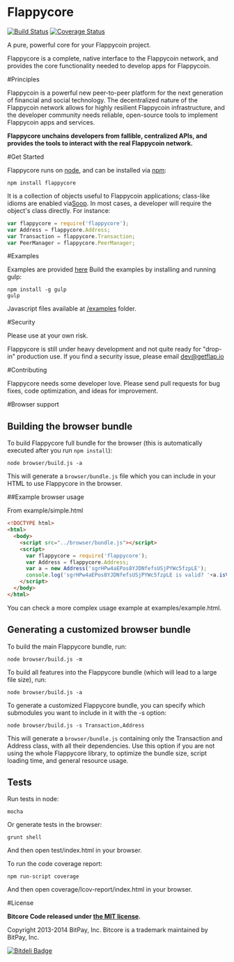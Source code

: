 Flappycore
=======

[![Build Status](https://travis-ci.org/bitpay/bitcore.svg?branch=master)](https://travis-ci.org/bitpay/bitcore)
[![Coverage Status](https://img.shields.io/coveralls/bitpay/bitcore.svg)](https://coveralls.io/r/bitpay/bitcore)

A pure, powerful core for your Flappycoin project.

Flappycore is a complete, native interface to the Flappycoin network, and provides the core functionality needed to develop
apps for Flappycoin.

#Principles

Flappycoin is a powerful new peer-to-peer platform for the next generation of financial and social technology.
The decentralized nature of the Flappycoin network allows for highly resilient Flappycoin infrastructure, and the developer
community needs reliable, open-source tools to implement Flappycoin apps and services.

**Flappycore unchains developers from fallible, centralized APIs, and provides the tools to interact with the real Flappycoin network.**

#Get Started

Flappycore runs on [node](http://nodejs.org/), and can be installed via [npm](https://npmjs.org/):

```
npm install flappycore
```

It is a collection of objects useful to Flappycoin applications; class-like idioms are enabled via[Soop](https://github.com/bitpay/soop).
In most cases, a developer will require the object's class directly. For instance:

```javascript
var flappycore = require('flappycore');
var Address = flappycore.Address;
var Transaction = flappycore.Transaction;
var PeerManager = flappycore.PeerManager;
```

#Examples

Examples are provided [here](examples.md)
Build the examples by installing and running gulp:

```
npm install -g gulp
gulp
```

Javascript files available at [/examples](/examples) folder.


#Security

Please use at your own risk.

Flappycore is still under heavy development and not quite ready for "drop-in" production use. If you find a security issue,
please email dev@getflap.io

#Contributing

Flappycore needs some developer love. Please send pull requests for bug fixes, code optimization, and ideas for improvement.

#Browser support

## Building the browser bundle

To build Flappycore full bundle for the browser (this is automatically executed after you run `npm install`):

```
node browser/build.js -a
```

This will generate a `browser/bundle.js` file which you can include in your HTML to use Flappycore in the browser.

##Example browser usage

From example/simple.html

```html
<!DOCTYPE html>
<html>
  <body>
    <script src="../browser/bundle.js"></script>
    <script>
      var flappycore = require('flappycore');
      var Address = flappycore.Address;
      var a = new Address('sgrHPw4aEPos8YJDNfefsUSjPYWc5fzpLE');
      console.log('sgrHPw4aEPos8YJDNfefsUSjPYWc5fzpLE is valid? '+a.isValid());
    </script>
  </body>
</html>
```

You can check a more complex usage example at examples/example.html.

## Generating a customized browser bundle

To build the main Flappycore bundle, run:

```
node browser/build.js -m
```

To build all features into the Flappycore bundle (which will lead to a large file size), run:

```
node browser/build.js -a
```

To generate a customized Flappycore bundle, you can specify which submodules you want to include in it with the -s option:

```
node browser/build.js -s Transaction,Address
```

This will generate a `browser/bundle.js` containing only the Transaction and Address class, with all their dependencies.
Use this option if you are not using the whole Flappycore library, to optimize the bundle size, script loading time, and general resource usage.

## Tests

Run tests in node:

```
mocha
```

Or generate tests in the browser:

```
grunt shell
```

And then open test/index.html in your browser.

To run the code coverage report:

```
npm run-script coverage
```

And then open coverage/lcov-report/index.html in your browser.

#License

**Bitcore Code released under [the MIT license](https://github.com/bitpay/bitcore/blob/master/LICENSE).**

Copyright 2013-2014 BitPay, Inc. Bitcore is a trademark maintained by BitPay, Inc.

[![Bitdeli Badge](https://d2weczhvl823v0.cloudfront.net/bitpay/bitcore/trend.png)](https://bitdeli.com/free "Bitdeli Badge")
